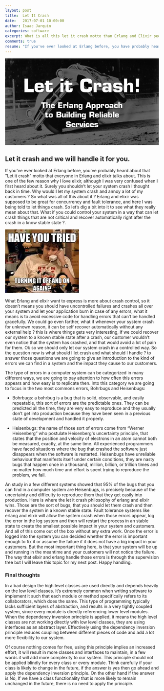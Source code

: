```yaml
---
layout: post
title:  Let It Crash
date:   2017-07-01 10:00:00
author: Isaac Jarquin
categories: software
excerpt: What is all this let it crash motto than Erlang and Elixir people talk about all the time ?.
comments: true
resume: "If you've ever looked at Erlang before, you have probably heard about that 'Let it crash' motto that everyone in Erlang and elixir talks about. This is one of the few reason why I love elixir, although I was very confused when I first heard about it. Surely you shouldn’t let your system crash I thought back in time."
---
```


![shared](/images/functional-programming/erlang/let-it-crash.jpg)

## Let it crash and we will handle it for you.

If you've ever looked at Erlang before, you've probably heard about that "Let it crash" motto that everyone in Erlang and elixir talks about. This is one of the few reason why I love elixir, although I was very confused when I first heard about it. Surely you shouldn’t let your system crash I thought back in time. Why would I let my system crash and annoy a lot of my customers ? So what was all of this about it ? Erlang and elixir was supposed to be great for concurrency and fault tolerance, and here I was being told to let things crash. So let’s dig a bit into it to see what they really mean about that. What if you could control your system in a way that can let crash things that are not critical and recover automatically right after the crash in a know stable state ?.

![shared](/images/functional-programming/erlang/itcrowd.jpeg)

What Erlang and elixir want to express is more about crash control, so it doesn’t means you should have uncontrolled failures and crashes all over your system and let your application burn in case of any errors, what it means is to avoid excessive code for handling errors that can’t be handled gracefully. We could go even farther, what if whenever your system crash for unknown reason, it can be self recover automatically without any external help ? this is where things gets very interesting, if we could recover our system to a known stable state after a crash, our customer wouldn’t even notice that the system has crashed, and that would avoid a lot of pain for them. Ok so we should only let our system crash in a controlled way. So the question now is what should I let crash and what should I handle ? to answer those questions we are going to give an introduction to the kind of errors we can find in a system and the impact they cause to our customers.

The type of errors in a computer system can be categorized in many different ways, we are going to pay attention to how often this errors appears and how easy is to replicate then. Into this category we are going to focus in the two most commons errors, Bohrbugs and Heisenbugs:

*  Bohrbugs: a bohrbug is a bug that is solid, observable, and easily repeatable, this sort of errors are the predictable ones. They can be predicted all the time, they are very easy to reproduce and they usually don’t get into production because they have been seen in a previous state of development and handled it properly.

*  Heisenbugs: the name of those sort of errors come from “Werner Heisenberg” who postulate Heisenberg's uncertainty principle, that states that the position and velocity of electrons in an atom cannot both be measured, exactly, at the same time. All experienced programmers have faced situations where the bug that crashed the software just disappears when the software is restarted. Heisenbugs have unreliable behaviour that manifests itself under certain conditions, they are nasty bugs that happen once in a thousand, million, billion, or trillion times and no matter how much time and effort is spent trying to reproduce the problem, we fail.

An study in a few different systems showed that 95% of the bugs that you can find in a computer system are Heisenbugs, is precisely because of the uncertainty and difficulty to reproduce them that they get easily into production. Here is where the let it crash philosophy of erlang and elixir wins. Those are the sort of bugs, that you should let them crash and then recover the system in a known stable state. Fault tolerance systems like erlang and elixir will allow the system crash when those errors appear, log the error in the log system and then will restart the process in an stable state to create the smallest possible impact in your system and customers. And all of this come out of the box without any extra work. Once the error is logged into the system you can decided whether the error is important enough to fix it or assume the failure if it does not have a big impact in your customers. But the most important thing here, is that your system will be up and running in the meantime and your customers will not notice the failure.
The way that elixir and erlang handle those errors is through the supervision tree but I will leave this topic for my next post. Happy handling.


### Final thoughts

In a bad design the high level classes are used directly and depends heavily on the low level classes. It’s extremely common when writing software to implement it such that each module or method specifically refers to its collaborators, which does the same. This type of programming typically lacks sufficient layers of abstraction, and results in a very tightly coupled system, since every module is directly referencing lower level modules.
When the dependency inversion principle is applied, it means the high level classes are not working directly with low level classes, they are using interfaces as an abstract layer.
Effectively using the dependency inversion principle reduces coupling between different pieces of code and add a lot more flexibility to our system.

Of course nothing comes for free, using this principle implies an increased effort, it will result in more classes and interfaces to maintain, in a few words it will add more complexity to our system. This principle should not be applied blindly for every class or every module. Think carefully if your class is likely to change in the future, if the answer is yes then go ahead and apply the dependency inversion principle. On the other hand if the answer is No, If we have a class functionality that is more likely to remain unchanged in the future, there is no need to apply the principle.
